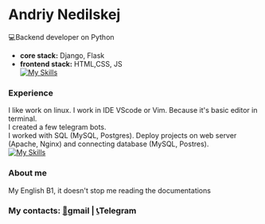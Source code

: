 # Andriy Nedilskej
:computer:Backend developer on Python
* **core  stack:** Django, Flask
* **frontend stack:** HTML,CSS, JS   
[![My Skills](https://skillicons.dev/icons?i=django,flask,js,html,css)](https://skillicons.dev)



### Experience
I like work on linux.
I work in IDE VScode or Vim. Because it's basic editor in terminal.           
I created a few telegram bots.    
I worked with SQL (MySQL, Postgres). Deploy projects on web server (Apache, Nginx) and connecting database (MySQL, Postres).  
[![My Skills](https://skillicons.dev/icons?i=git,docker,nginx,vim,mysql,postgres)](https://skillicons.dev)

### About me
My English B1, it doesn't stop me reading the documentations

### My contacts: [:newspaper:](https://andrej.nedilskej@gmail.com)gmail |  [:telephone_receiver:](https://t.me/andrew_stoic)Telegram

